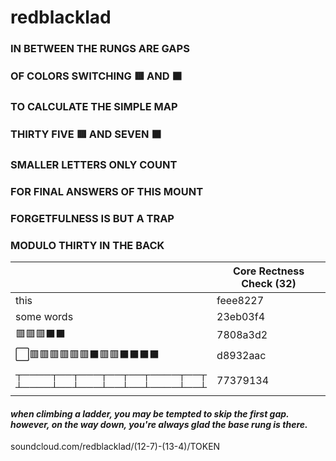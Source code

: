 # redblacklad

### IN BETWEEN THE RUNGS ARE GAPS
### OF COLORS SWITCHING 🟥 AND ⬛
### TO CALCULATE THE SIMPLE MAP
### THIRTY FIVE 🟥 AND SEVEN ⬛


### SMALLER LETTERS ONLY COUNT
### FOR FINAL ANSWERS OF THIS MOUNT
### FORGETFULNESS IS BUT A TRAP
### MODULO THIRTY IN THE BACK


| | Core Rectness Check (32)|
| --- | ----------- |
| this | feee8227 |
| some words | 23eb03f4 |
| 🟥🟥🟥⬛⬛ | 7808a3d2 |
| ⬜🟥🟥🟥🟥🟥🟥⬛🟥🟥⬛⬛⬛⬛ | d8932aac |
| ┬────┬──┬───┬──┬──┬────┬──┬ <br/> ┴────┴──┴───┴──┴──┴────┴──┴ | 77379134 |


#### *when climbing a ladder, you may be tempted to skip the first gap. however, on the way down, you're always glad the base rung is there.*

soundcloud.com/redblacklad/(12-7)-(13-4)/TOKEN
